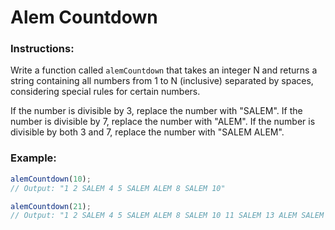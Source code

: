 # Alem Countdown

### Instructions:

Write a function called `alemCountdown` that takes an integer N and returns a string containing all numbers from 1 to N (inclusive) separated by spaces, considering special rules for certain numbers.

If the number is divisible by 3, replace the number with "SALEM".
If the number is divisible by 7, replace the number with "ALEM".
If the number is divisible by both 3 and 7, replace the number with "SALEM ALEM".

### Example:

```js
alemCountdown(10);
// Output: "1 2 SALEM 4 5 SALEM ALEM 8 SALEM 10"
```

```js
alemCountdown(21);
// Output: "1 2 SALEM 4 5 SALEM ALEM 8 SALEM 10 11 SALEM 13 ALEM SALEM 16 SALEM 19 20 SALEM ALEM"
```
